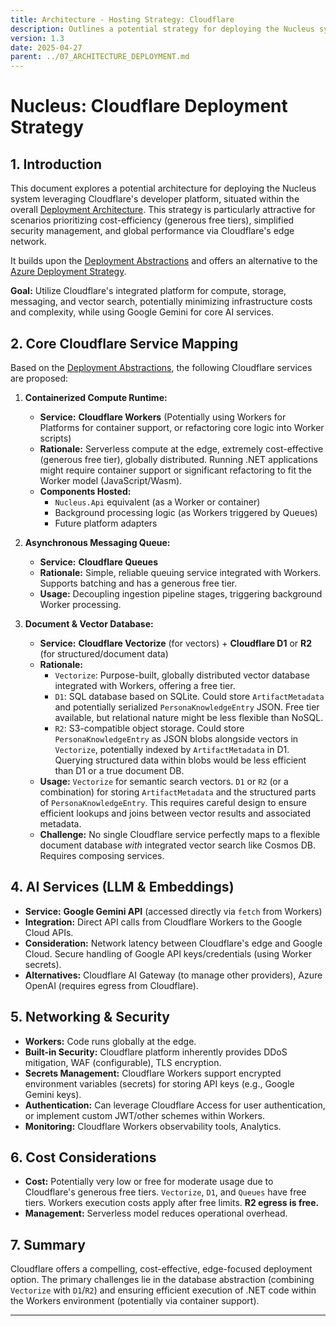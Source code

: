 ```yaml
---
title: Architecture - Hosting Strategy: Cloudflare
description: Outlines a potential strategy for deploying the Nucleus system using Cloudflare services.
version: 1.3
date: 2025-04-27
parent: ../07_ARCHITECTURE_DEPLOYMENT.md
---
```


# Nucleus: Cloudflare Deployment Strategy

## 1. Introduction

This document explores a potential architecture for deploying the Nucleus system leveraging Cloudflare's developer platform, situated within the overall [Deployment Architecture](../07_ARCHITECTURE_DEPLOYMENT.md). This strategy is particularly attractive for scenarios prioritizing cost-efficiency (generous free tiers), simplified security management, and global performance via Cloudflare's edge network.

It builds upon the [Deployment Abstractions](../ARCHITECTURE_DEPLOYMENT_ABSTRACTIONS.md) and offers an alternative to the [Azure Deployment Strategy](./ARCHITECTURE_HOSTING_AZURE.md).

**Goal:** Utilize Cloudflare's integrated platform for compute, storage, messaging, and vector search, potentially minimizing infrastructure costs and complexity, while using Google Gemini for core AI services.

## 2. Core Cloudflare Service Mapping

Based on the [Deployment Abstractions](../ARCHITECTURE_DEPLOYMENT_ABSTRACTIONS.md), the following Cloudflare services are proposed:

1.  **Containerized Compute Runtime:**
    *   **Service:** **Cloudflare Workers** (Potentially using Workers for Platforms for container support, or refactoring core logic into Worker scripts)
    *   **Rationale:** Serverless compute at the edge, extremely cost-effective (generous free tier), globally distributed. Running .NET applications might require container support or significant refactoring to fit the Worker model (JavaScript/Wasm).
    *   **Components Hosted:**
        *   `Nucleus.Api` equivalent (as a Worker or container)
        *   Background processing logic (as Workers triggered by Queues)
        *   Future platform adapters

2.  **Asynchronous Messaging Queue:**
    *   **Service:** **Cloudflare Queues**
    *   **Rationale:** Simple, reliable queuing service integrated with Workers. Supports batching and has a generous free tier.
    *   **Usage:** Decoupling ingestion pipeline stages, triggering background Worker processing.

3.  **Document & Vector Database:**
    *   **Service:** **Cloudflare Vectorize** (for vectors) + **Cloudflare D1** or **R2** (for structured/document data)
    *   **Rationale:**
        *   `Vectorize`: Purpose-built, globally distributed vector database integrated with Workers, offering a free tier.
        *   `D1`: SQL database based on SQLite. Could store `ArtifactMetadata` and potentially serialized `PersonaKnowledgeEntry` JSON. Free tier available, but relational nature might be less flexible than NoSQL.
        *   `R2`: S3-compatible object storage. Could store `PersonaKnowledgeEntry` as JSON blobs alongside vectors in `Vectorize`, potentially indexed by `ArtifactMetadata` in D1. Querying structured data within blobs would be less efficient than D1 or a true document DB.
    *   **Usage:** `Vectorize` for semantic search vectors. `D1` or `R2` (or a combination) for storing `ArtifactMetadata` and the structured parts of `PersonaKnowledgeEntry`. This requires careful design to ensure efficient lookups and joins between vector results and associated metadata.
    *   **Challenge:** No single Cloudflare service perfectly maps to a flexible document database *with* integrated vector search like Cosmos DB. Requires composing services.

## 4. AI Services (LLM & Embeddings)

*   **Service:** **Google Gemini API** (accessed directly via `fetch` from Workers)
*   **Integration:** Direct API calls from Cloudflare Workers to the Google Cloud APIs.
*   **Consideration:** Network latency between Cloudflare's edge and Google Cloud. Secure handling of Google API keys/credentials (using Worker secrets).
*   **Alternatives:** Cloudflare AI Gateway (to manage other providers), Azure OpenAI (requires egress from Cloudflare).

## 5. Networking & Security

*   **Workers:** Code runs globally at the edge.
*   **Built-in Security:** Cloudflare platform inherently provides DDoS mitigation, WAF (configurable), TLS encryption.
*   **Secrets Management:** Cloudflare Workers support encrypted environment variables (secrets) for storing API keys (e.g., Google Gemini keys).
*   **Authentication:** Can leverage Cloudflare Access for user authentication, or implement custom JWT/other schemes within Workers.
*   **Monitoring:** Cloudflare Workers observability tools, Analytics.

## 6. Cost Considerations

*   **Cost:** Potentially very low or free for moderate usage due to Cloudflare's generous free tiers. `Vectorize`, `D1`, and `Queues` have free tiers. Workers execution costs apply after free limits. **R2 egress is free.**
*   **Management:** Serverless model reduces operational overhead.

## 7. Summary

Cloudflare offers a compelling, cost-effective, edge-focused deployment option. The primary challenges lie in the database abstraction (combining `Vectorize` with `D1`/`R2`) and ensuring efficient execution of .NET code within the Workers environment (potentially via container support).

---
